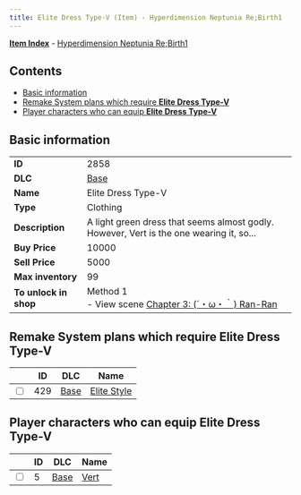 ```yaml
---
title: Elite Dress Type-V (Item) - Hyperdimension Neptunia Re;Birth1
---
```


[**Item Index**](/neptunia/rb1/item/index.html) - [Hyperdimension Neptunia Re;Birth1](/neptunia/rb1)

## Contents

- [Basic information](#basic-information)
- [Remake System plans which require **Elite Dress Type-V**](#remake-system-plans-which-require-elite-dress-type-v)
- [Player characters who can equip **Elite Dress Type-V**](#player-characters-who-can-equip-elite-dress-type-v)
## Basic information

|   |   |
| -- | -- |
| **ID** | 2858 |
| **DLC** | [Base](/neptunia/rb1/dlc/1-base.html) |
| **Name** | Elite Dress Type-V |
| **Type** | Clothing |
| **Description** | A light green dress that seems almost godly. However, Vert is the one wearing it, so... |
| **Buy Price** | 10000 |
| **Sell Price** | 5000 |
| **Max inventory** | 99 |
| **To unlock in shop** | Method 1<br />- View scene [Chapter 3: (´・ω・｀) Ran-Ran](/neptunia/rb1/scene/1-309-chapter-3-ran-ran.html) |


## Remake System plans which require **Elite Dress Type-V**

|    | ID | DLC | Name |
| -- | -- | --- | ---- |
| <input type="checkbox" id="rb1-quest-1-429" class="trackbox" /> | 429 | [Base](/neptunia/rb1/dlc/1-base.html) | [Elite Style](/neptunia/rb1/quest/1-429-elite-style.html) |


## Player characters who can equip **Elite Dress Type-V**

|    | ID | DLC | Name |
| -- | -- | --- | ---- |
| <input type="checkbox" id="rb1-player-1-5" class="trackbox" /> | 5 | [Base](/neptunia/rb1/dlc/1-base.html) | [Vert](/neptunia/rb1/player/1-5-vert.html) |
